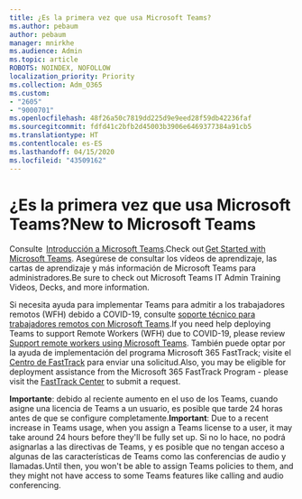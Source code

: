 ```yaml
---
title: ¿Es la primera vez que usa Microsoft Teams?
ms.author: pebaum
author: pebaum
manager: mnirkhe
ms.audience: Admin
ms.topic: article
ROBOTS: NOINDEX, NOFOLLOW
localization_priority: Priority
ms.collection: Adm_O365
ms.custom:
- "2605"
- "9000701"
ms.openlocfilehash: 48f26a50c7819dd225d9e9eed28f59db42236faf
ms.sourcegitcommit: fdfd41c2bfb2d45003b3906e6469377384a91cb5
ms.translationtype: HT
ms.contentlocale: es-ES
ms.lasthandoff: 04/15/2020
ms.locfileid: "43509162"
---
```

# <a name="new-to-microsoft-teams"></a><span data-ttu-id="1492a-102">¿Es la primera vez que usa Microsoft Teams?</span><span class="sxs-lookup"><span data-stu-id="1492a-102">New to Microsoft Teams</span></span>

<span data-ttu-id="1492a-103">Consulte  [Introducción a Microsoft Teams](https://docs.microsoft.com/microsoftteams/get-started-with-teams-quick-start).</span><span class="sxs-lookup"><span data-stu-id="1492a-103">Check out [Get Started with Microsoft Teams](https://docs.microsoft.com/microsoftteams/get-started-with-teams-quick-start).</span></span> <span data-ttu-id="1492a-104">Asegúrese de consultar los vídeos de aprendizaje, las cartas de aprendizaje y más información de Microsoft Teams para administradores.</span><span class="sxs-lookup"><span data-stu-id="1492a-104">Be sure to check out Microsoft Teams IT Admin Training Videos, Decks, and more information.</span></span>

<span data-ttu-id="1492a-105">Si necesita ayuda para implementar Teams para admitir a los trabajadores remotos (WFH) debido a COVID-19, consulte [soporte técnico para trabajadores remotos con Microsoft Teams](https://docs.microsoft.com/microsoftteams/support-remote-work-with-teams).</span><span class="sxs-lookup"><span data-stu-id="1492a-105">If you need help deploying Teams to support Remote Workers (WFH) due to COVID-19, please review  [Support remote workers using Microsoft Teams](https://docs.microsoft.com/microsoftteams/support-remote-work-with-teams).</span></span> <span data-ttu-id="1492a-106">También puede optar por la ayuda de implementación del programa Microsoft 365 FastTrack; visite el [Centro de FastTrack](https://www.microsoft.com/fasttrack) para enviar una solicitud.</span><span class="sxs-lookup"><span data-stu-id="1492a-106">Also, you may be eligible for deployment assistance from the Microsoft 365 FastTrack Program - please visit the [FastTrack Center](https://www.microsoft.com/fasttrack) to submit a request.</span></span>

<span data-ttu-id="1492a-107">**Importante**: debido al reciente aumento en el uso de los Teams, cuando asigne una licencia de Teams a un usuario, es posible que tarde 24 horas antes de que se configure completamente.</span><span class="sxs-lookup"><span data-stu-id="1492a-107">**Important**: Due to a recent increase in Teams usage, when you assign a Teams license to a user, it may take around 24 hours before they'll be fully set up.</span></span> <span data-ttu-id="1492a-108">Si no lo hace, no podrá asignarlas a las directivas de Teams, y es posible que no tengan acceso a algunas de las características de Teams como las conferencias de audio y llamadas.</span><span class="sxs-lookup"><span data-stu-id="1492a-108">Until then, you won't be able to assign Teams policies to them, and they might not have access to some Teams features like calling and audio conferencing.</span></span>
